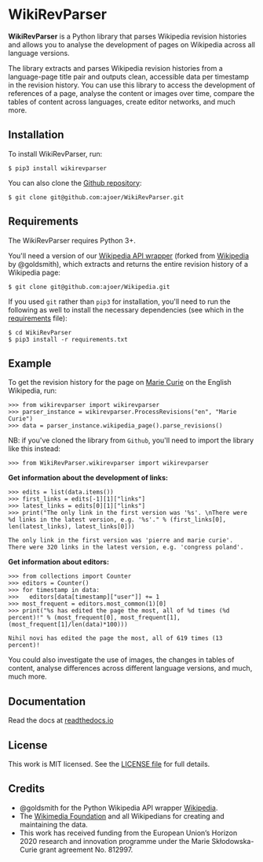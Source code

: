 # WikiRevParser

**WikiRevParser** is a Python library that parses Wikipedia revision histories and allows you to analyse the development of pages on Wikipedia across all language versions.

The library extracts and parses Wikipedia revision histories from a language-page title pair and outputs clean, accessible data per timestamp in the revision history. 
You can use this library to access the development of references of a page, analyse the content or images over time, compare the tables of content across languages, create editor networks, and much more.
	
## Installation

To install WikiRevParser, run:

	$ pip3 install wikirevparser
	
You can also clone the [Github repository](https://github.com/ajoer/WikiRevParser):

	$ git clone git@github.com:ajoer/WikiRevParser.git

## Requirements

The WikiRevParser requires Python 3+.

You'll need a version of our [Wikipedia API wrapper](https://github.com/ajoer/Wikipedia) (forked from [Wikipedia](https://github.com/goldsmith/Wikipedia) by @goldsmith), which extracts and returns the entire revision history of a Wikipedia page: 

	$ git clone git@github.com:ajoer/Wikipedia.git

If you used ``git`` rather than ``pip3`` for installation, you'll need to run the following as well to install the necessary dependencies (see which in the [requirements](https://github.com/ajoer/WikiRevParser/requirements.txt) file):

	$ cd WikiRevParser
	$ pip3 install -r requirements.txt

## Example

To get the revision history for the page on [Marie Curie](https://en.wikipedia.org/wiki/Marie_Curie) on the English Wikipedia, run:

	>>> from wikirevparser import wikirevparser
	>>> parser_instance = wikirevparser.ProcessRevisions("en", "Marie Curie") 
	>>> data = parser_instance.wikipedia_page().parse_revisions()

NB: if you've cloned the library from ``Github``, you'll need to import the library like this instead:

	>>> from WikiRevParser.wikirevparser import wikirevparser

**Get information about the development of links:**

	>>> edits = list(data.items())
	>>> first_links = edits[-1][1]["links"]
	>>> latest_links = edits[0][1]["links"]
	>>> print("The only link in the first version was '%s'. \nThere were %d links in the latest version, e.g. '%s'." % (first_links[0], len(latest_links), latest_links[0]))
	
	The only link in the first version was 'pierre and marie curie'.
	There were 320 links in the latest version, e.g. 'congress poland'.
	
**Get information about editors:**

	>>> from collections import Counter
	>>> editors = Counter()
	>>> for timestamp in data:
	>>>	  editors[data[timestamp]["user"]] += 1
	>>> most_frequent = editors.most_common(1)[0]
 	>>> print("%s has edited the page the most, all of %d times (%d percent)!" % (most_frequent[0], most_frequent[1], (most_frequent[1]/len(data)*100)))
	
	Nihil novi has edited the page the most, all of 619 times (13 percent)!

You could also investigate the use of images, the changes in tables of content, analyse differences across different language versions, and much, much more. 

## Documentation

Read the docs at [readthedocs.io](https://wikirevparser.readthedocs.io/en/latest/)

## License

This work is MIT licensed. See the [LICENSE file](https://github.com/ajoer/WikiRevParser/LICENSE) for full details.

## Credits

- @goldsmith for the Python Wikipedia API wrapper [Wikipedia](https://github.com/goldsmith/Wikipedia).
- The [Wikimedia Foundation](http://wikimediafoundation.org/wiki/Home) and all Wikipedians for creating and maintaining the data.
- This work has received funding from the European Union’s Horizon 2020 research and innovation programme under the Marie Skłodowska-Curie grant agreement No. 812997.

